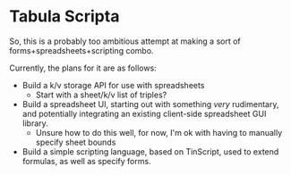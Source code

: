 # Tabula Scripta

So, this is a probably too ambitious attempt at making a sort of forms+spreadsheets+scripting combo. 

Currently, the plans for it are as follows:

- Build a k/v storage API for use with spreadsheets
  - Start with a sheet/k/v list of triples?
- Build a spreadsheet UI, starting out with something *very* rudimentary, and potentially integrating an existing client-side spreadsheet GUI library.
  - Unsure how to do this well, for now, I'm ok with having to manually specify sheet bounds
- Build a simple scripting language, based on TinScript, used to extend formulas, as well as specify forms. 
